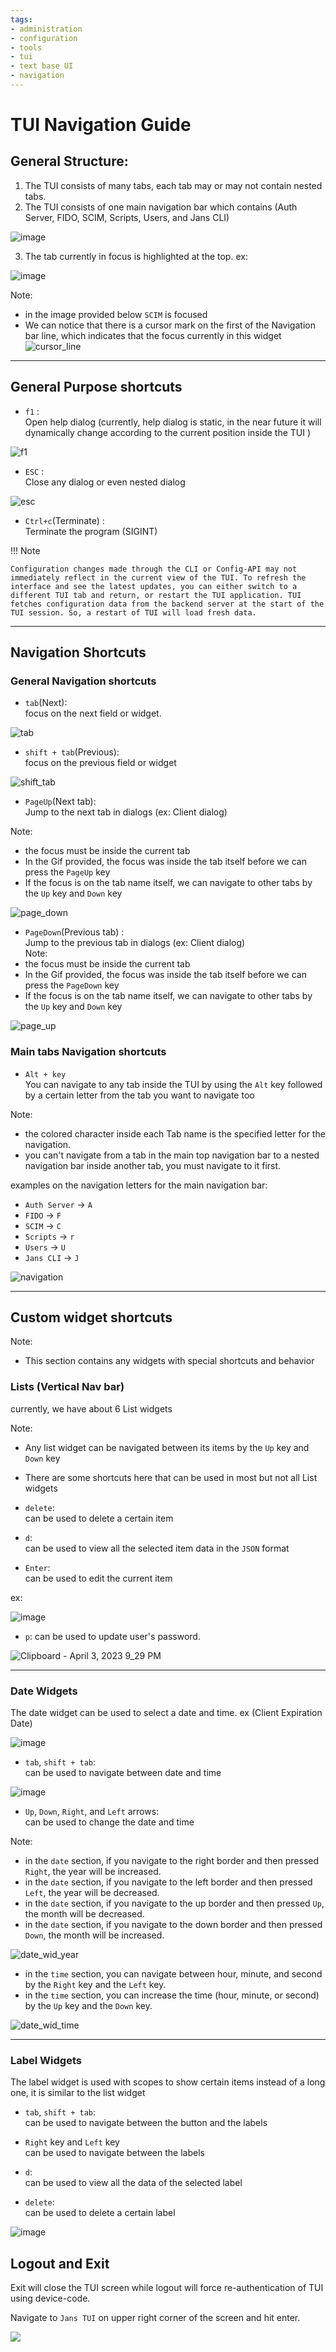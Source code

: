 ```yaml
---
tags:
- administration
- configuration
- tools
- tui
- text base UI
- navigation
---
```


# TUI Navigation Guide

## General Structure:

1. The TUI consists of many tabs, each tab may or may not contain nested tabs.
2. The TUI consists of one main navigation bar which contains (Auth Server, FIDO, SCIM, Scripts, Users, and Jans CLI)

![image](https://user-images.githubusercontent.com/63171603/216954725-46c556bd-11ae-46f0-bb1c-e9c5f1e89d60.png)

3. The tab currently in focus is highlighted at the top.
ex:

![image](https://user-images.githubusercontent.com/63171603/216954883-749f5493-9313-4326-8429-7898e0cd55f3.png)

Note:

* in the image provided below `SCIM` is focused 
* We can notice that there is a cursor mark on the first of the Navigation bar line, which indicates that the focus currently in this widget
![cursor_line](https://user-images.githubusercontent.com/63171603/216955914-01f28440-81f3-437d-a018-c0f117dcd24e.gif)

---------------------------------------------

## General Purpose shortcuts 

*  `f1` :  
Open help dialog (currently, help dialog is static, in the near future it will dynamically change according to the current position inside the TUI )

![f1](https://user-images.githubusercontent.com/63171603/210387872-099413f4-5e33-43e9-86c7-440e55c9f85c.png)

*  `ESC` :  
Close any dialog or even nested dialog

![esc](https://user-images.githubusercontent.com/63171603/210389011-97da92b1-57b8-4628-9810-3a571255ea20.gif)

* `Ctrl+c`(Terminate) :  
Terminate the program (SIGINT)

!!! Note 

    Configuration changes made through the CLI or Config-API may not immediately reflect in the current view of the TUI. To refresh the interface and see the latest updates, you can either switch to a different TUI tab and return, or restart the TUI application. TUI fetches configuration data from the backend server at the start of the TUI session. So, a restart of TUI will load fresh data.
    

------------------------------------

## Navigation Shortcuts  
### General Navigation shortcuts  

* `tab`(Next):  
focus on the next field or widget.  

![tab](https://user-images.githubusercontent.com/63171603/216956961-f88010e9-6f81-4401-b920-e7522c774115.gif)

* `shift + tab`(Previous):  
focus on the previous field or widget  

![shift_tab](https://user-images.githubusercontent.com/63171603/216957299-595b5ca1-9d9a-4d8b-8b19-ae939390f9ea.gif)


* `PageUp`(Next tab):  
Jump to the next tab in dialogs (ex: Client dialog)

Note:  
* the focus must be inside the current tab  
* In the Gif provided, the focus was inside the tab itself before we can press the `PageUp` key  
* If the focus is on the tab name itself, we can navigate to other tabs by the `Up` key and `Down` key  

![page_down](https://user-images.githubusercontent.com/63171603/216957110-8a0629fa-dab8-4254-9900-dcc4fed5225f.gif)

* `PageDown`(Previous tab) :  
Jump to the previous tab in dialogs (ex: Client dialog)  
Note:  
* the focus must be inside the current tab  
* In the Gif provided, the focus was inside the tab itself before we can press the `PageDown` key  
* If the focus is on the tab name itself, we can navigate to other tabs by the `Up` key and `Down` key  

![page_up](https://user-images.githubusercontent.com/63171603/216956999-5c813da5-f3a8-4755-9324-a4694b06ab68.gif)

### Main tabs Navigation shortcuts  

* `Alt + key`  
You can navigate to any tab inside the TUI by using the `Alt` key followed by a certain letter from the tab you want to navigate too  

Note:  
* the colored character inside each Tab name is the specified letter for the navigation.  
* you can't navigate from a tab in the main top navigation bar to a nested navigation bar inside another tab, you must navigate to it first.  

examples on the navigation letters for the main navigation bar:

* `Auth Server` -> `A`  
* `FIDO` -> `F`  
* `SCIM` -> `C`  
* `Scripts` -> `r`  
* `Users` -> `U`  
* `Jans CLI` -> `J`  

![navigation](https://user-images.githubusercontent.com/63171603/210389648-d4f7692d-d2c1-48bd-a05d-61dd887c0063.gif)

-----------------------------------------

## Custom widget shortcuts 

Note:  
* This section contains any widgets with special shortcuts and behavior  

### Lists (Vertical Nav bar)  
currently, we have about 6 List widgets

Note:  
* Any list widget can be navigated between its items by the `Up` key and `Down` key  
* There are some shortcuts here that can be used in most but not all List widgets  

* `delete`:  
can be used to delete a certain item

* `d`:  
can be used to view all the selected item data in the `JSON` format

* `Enter`:  
can be used to edit the current item

ex:

![image](https://user-images.githubusercontent.com/63171603/216964422-1dcd692d-b9d0-4386-b12c-8a66b2dc3b4a.png)


* `p`: 
can be used to update user's password. 

![Clipboard - April 3, 2023 9_29 PM](https://user-images.githubusercontent.com/7156097/229603328-45232024-26e0-473b-b74a-4b08b5bcaae7.png)



--------------------------------------------------
### Date Widgets
The date widget can be used to select a date and time. ex (Client Expiration Date)

![image](https://user-images.githubusercontent.com/63171603/216964886-12eefe6a-5617-4ce5-9db9-646c844ce18b.png)

* `tab`, `shift + tab`:  
can be used to navigate between date and time

![image](https://user-images.githubusercontent.com/63171603/216969015-26263039-abef-404a-bcf7-4f4a080ded1f.png)

* `Up`, `Down`, `Right`, and `Left` arrows:  
can be used to change the date and time

Note:
* in the `date` section, if you navigate to the right border and then pressed `Right`, the year will be increased.  
* in the `date` section, if you navigate to the left border and then pressed `Left`, the year will be decreased.  
* in the `date` section, if you navigate to the up border and then pressed `Up`, the month will be decreased.  
* in the `date` section, if you navigate to the down border and then pressed `Down`, the month will be increased.  

![date_wid_year](https://user-images.githubusercontent.com/63171603/216966941-90cfed2e-5e56-4f92-b10c-7bebbb3c3229.gif)

* in the `time` section, you can navigate between hour, minute, and second by the `Right` key and the `Left` key.  
* in the `time` section, you can increase the time (hour, minute, or second) by the `Up` key and the `Down` key.

![date_wid_time](https://user-images.githubusercontent.com/63171603/216968005-74f5a56c-fa9d-495d-95ad-ca71576198ab.gif)

--------------------------------------------------
### Label Widgets

The label widget is used with scopes to show certain items instead of a long one, it is similar to the list widget

* `tab`, `shift + tab`:  
can be used to navigate between the button and the labels

* `Right` key and `Left` key  
can be used to navigate between the labels

* `d`:  
can be used to view all the data of the selected label

* `delete`:  
can be used to delete a certain label

![image](https://user-images.githubusercontent.com/63171603/216968417-4cb15f2a-f01c-48bb-a27d-e4e73edb8082.png)

## Logout and Exit

Exit will close the TUI screen while logout will force re-authentication of TUI
using device-code.

Navigate to `Jans TUI` on upper right corner of the screen and hit enter.

![](../../../../assets/image-tui-exit-logout.png)